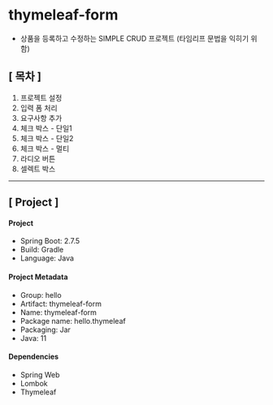# thymeleaf-form

- 상품을 등록하고 수정하는 SIMPLE CRUD 프로젝트 (타임리프 문법을 익히기 위함)

## [ 목차 ]
1. 프로젝트 설정 
2. 입력 폼 처리 
3. 요구사항 추가 
4. 체크 박스 - 단일1 
5. 체크 박스 - 단일2 
6. 체크 박스 - 멀티 
7. 라디오 버튼 
8. 셀렉트 박스

---

## [ Project ]

#### Project

- Spring Boot: 2.7.5
- Build: Gradle
- Language: Java

#### Project Metadata

- Group: hello
- Artifact: thymeleaf-form
- Name: thymeleaf-form
- Package name: hello.thymeleaf
- Packaging: Jar
- Java: 11

#### Dependencies

- Spring Web
- Lombok
- Thymeleaf
